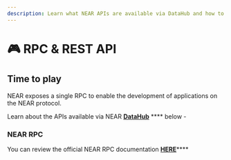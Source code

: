 ```yaml
---
description: Learn what NEAR APIs are available via DataHub and how to use them
---
```


# 🎮 RPC & REST API

## Time to play

NEAR exposes a single RPC to enable the development of applications on the NEAR protocol.

Learn about the APIs available via NEAR [**DataHub**](https://datahub.figment.io/signup) **** below -&#x20;

### NEAR RPC

You can review the official NEAR RPC documentation [**HERE**](https://docs.near.org/docs/api/rpc#docsNav)****

